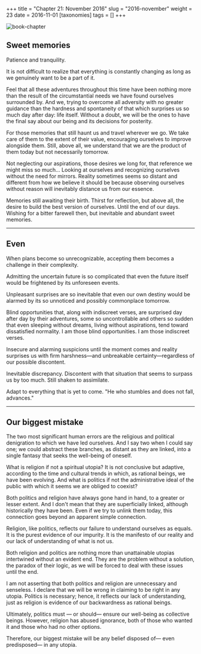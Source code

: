 +++
title = "Chapter 21: November 2016"
slug = "2016-november"
weight = 23
date = 2016-11-01
[taxonomies]
tags = []
+++

![book-chapter](/images/books/oeur/21.jpg)

## Sweet memories

Patience and tranquility.

It is not difficult to realize that everything is constantly changing as long as we genuinely want to be a part of it.

Feel that all these adventures throughout this time have been nothing more than the result of the circumstantial needs we have found ourselves surrounded by. And we, trying to overcome all adversity with no greater guidance than the hardness and spontaneity of that which surprises us so much day after day: life itself. Without a doubt, we will be the ones to have the final say about our being and its decisions for posterity.

For those memories that still haunt us and travel wherever we go. We take care of them to the extent of their value, encouraging ourselves to improve alongside them. Still, above all, we understand that we are the product of them today but not necessarily tomorrow.

Not neglecting our aspirations, those desires we long for, that reference we might miss so much… Looking at ourselves and recognizing ourselves without the need for mirrors. Reality sometimes seems so distant and different from how we believe it should be because observing ourselves without reason will inevitably distance us from our essence.

Memories still awaiting their birth. Thirst for reflection, but above all, the desire to build the best version of ourselves. Until the end of our days. Wishing for a bitter farewell then, but inevitable and abundant sweet memories.

---

## Even

When plans become so unrecognizable, accepting them becomes a challenge in their complexity.

Admitting the uncertain future is so complicated that even the future itself would be frightened by its unforeseen events.

Unpleasant surprises are so inevitable that even our own destiny would be alarmed by its so unnoticed and possibly commonplace tomorrow.

Blind opportunities that, along with indiscreet verses, are surprised day after day by their adventures, some so uncontrollable and others so sudden that even sleeping without dreams, living without aspirations, tend toward dissatisfied normality. I am those blind opportunities. I am those indiscreet verses.

Insecure and alarming suspicions until the moment comes and reality surprises us with firm harshness—and unbreakable certainty—regardless of our possible discontent.

Inevitable discrepancy. Discontent with that situation that seems to surpass us by too much. Still shaken to assimilate.

Adapt to everything that is yet to come. "He who stumbles and does not fall, advances."

---

## Our biggest mistake

The two most significant human errors are the religious and political denigration to which we have led ourselves. And I say two when I could say one; we could abstract these branches, as distant as they are linked, into a single fantasy that seeks the well-being of oneself.

What is religion if not a spiritual utopia? It is not conclusive but adaptive, according to the time and cultural trends in which, as rational beings, we have been evolving. And what is politics if not the administrative ideal of the public with which it seems we are obliged to coexist?

Both politics and religion have always gone hand in hand, to a greater or lesser extent. And I don't mean that they are superficially linked, although historically they have been. Even if we try to unlink them today, this connection goes beyond an apparent simple connection.

Religion, like politics, reflects our failure to understand ourselves as equals. It is the purest evidence of our impurity. It is the manifesto of our reality and our lack of understanding of what is not us.

Both religion and politics are nothing more than unattainable utopias intertwined without an evident end. They are the problem without a solution, the paradox of their logic, as we will be forced to deal with these issues until the end.

I am not asserting that both politics and religion are unnecessary and senseless. I declare that we will be wrong in claiming to be right in any utopia. Politics is necessary; hence, it reflects our lack of understanding, just as religion is evidence of our backwardness as rational beings.

Ultimately, politics must — or should— ensure our well-being as collective beings. However, religion has abused ignorance, both of those who wanted it and those who had no other options.

Therefore, our biggest mistake will be any belief disposed of— even predisposed— in any utopia.
